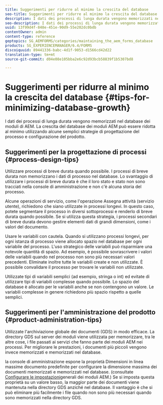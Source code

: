```yaml
---
title: Suggerimenti per ridurre al minimo la crescita del database
seo-title: Suggerimenti per ridurre al minimo la crescita del database
description: I dati dei processi di lunga durata vengono memorizzati nel database dei moduli di AEM. La crescita del database dei moduli AEM può essere ridotta al minimo utilizzando alcune semplici strategie di progettazione del processo e configurazione del prodotto.
seo-description: I dati dei processi di lunga durata vengono memorizzati nel database dei moduli di AEM. La crescita del database dei moduli AEM può essere ridotta al minimo utilizzando alcune semplici strategie di progettazione del processo e configurazione del prodotto.
uuid: 13f99d4f-848e-451e-90d9-55e202dc0bdb
contentOwner: admin
content-type: reference
geptopics: SG_AEMFORMS/categories/maintaining_the_aem_forms_database
products: SG_EXPERIENCEMANAGER/6.4/FORMS
discoiquuid: 89441336-babc-4d1f-9053-d1566cd42d22
translation-type: tm+mt
source-git-commit: d04e08e105bba2e6c92d93bcb58839f1b5307bd8

---
```



# Suggerimenti per ridurre al minimo la crescita del database {#tips-for-minimizing-database-growth}

I dati dei processi di lunga durata vengono memorizzati nel database dei moduli di AEM. La crescita del database dei moduli AEM può essere ridotta al minimo utilizzando alcune semplici strategie di progettazione del processo e configurazione del prodotto.

## Suggerimenti per la progettazione di processi {#process-design-tips}

Utilizzare processi di breve durata quando possibile. I processi di breve durata non memorizzano i dati di processo nel database. Lo svantaggio di utilizzare i processi di breve durata è che il loro stato e stato non sono tracciati nella console di amministrazione e non c&#39;è alcuna storia del processo.

Alcune operazioni di servizio, come l&#39;operazione Assegna attività (servizio utente), richiedono che siano utilizzate in processi longevi. In questo caso, potete segmentare il processo in diversi sottoprocessi e renderlo di breve durata quando possibile. Se si utilizza questa strategia, i processi secondari di breve durata devono gestire elementi dati di grandi dimensioni, come i valori del documento.

Usare le variabili con cautela. Quando si utilizzano processi longevi, per ogni istanza di processo viene allocato spazio nel database per ogni variabile del processo. L&#39;uso strategico delle variabili può risparmiare una notevole quantità di spazio. Ad esempio, è possibile sovrascrivere i valori delle variabili quando nel processo non sono più necessari valori precedenti. Eliminate inoltre tutte le variabili create e non utilizzate. È possibile convalidare il processo per trovare le variabili non utilizzate.

Utilizzate tipi di variabili semplici (ad esempio, stringa o int) ed evitate di utilizzare tipi di variabili complesse quando possibile. Lo spazio del database è allocato per le variabili anche se non contengono un valore. Le variabili complesse in genere richiedono più spazio rispetto a quelle semplici.

## Suggerimenti per l&#39;amministrazione del prodotto {#product-administration-tips}

Utilizzate l&#39;archiviazione globale dei documenti (GDS) in modo efficace. La directory GDS sul server dei moduli viene utilizzata per memorizzare, tra le altre cose, i file passati ai servizi che fanno parte dei moduli AEM nei processi. Per migliorare le prestazioni, i documenti più piccoli vengono invece memorizzati e memorizzati nel database.

la console di amministrazione espone la proprietà Dimensioni in linea massime documento predefinite per configurare la dimensione massima dei documenti memorizzati e memorizzati nel database. (consultate [Configurare le impostazioni](/help/forms/using/admin-help/configure-general-aem-forms-settings.md#configure-general-aem-forms-settings)generali dei moduli AEM.) Se si imposta questa proprietà su un valore basso, la maggior parte dei documenti viene mantenuta nella directory GDS anziché nel database. Il vantaggio è che si può eliminare più facilmente i file quando non sono più necessari quando sono memorizzati nella directory GDS.
